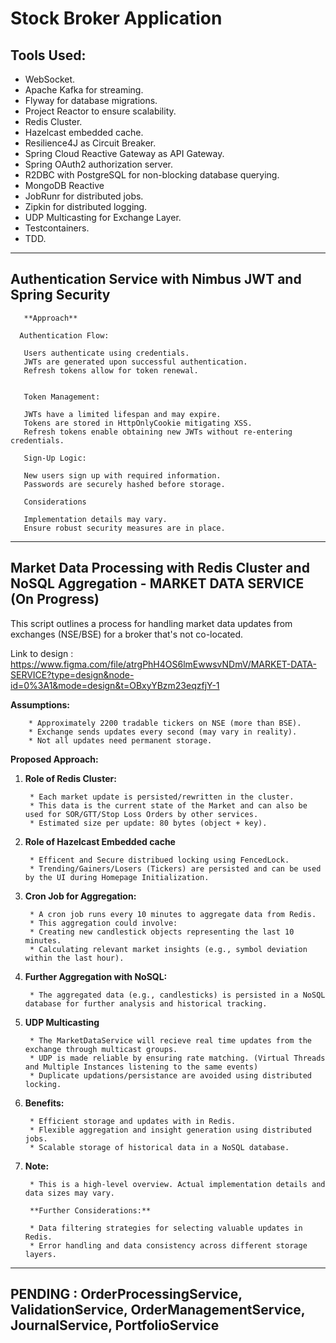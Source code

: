 # Stock Broker Application

## Tools Used:

* WebSocket.
* Apache Kafka for streaming.
* Flyway for database migrations.
* Project Reactor to ensure scalability.
* Redis Cluster.
* Hazelcast embedded cache.
* Resilience4J as Circuit Breaker.
* Spring Cloud Reactive Gateway as API Gateway.
* Spring OAuth2 authorization server.
* R2DBC with PostgreSQL for non-blocking database querying.
* MongoDB Reactive
* JobRunr for distributed jobs.
* Zipkin for distributed logging.
* UDP Multicasting for Exchange Layer.
* Testcontainers.
* TDD.

------------------------------------------------------------------------------------------------------------------------------------------------------------------


## Authentication Service with Nimbus JWT and Spring Security

       **Approach**
       
      Authentication Flow:
       
       Users authenticate using credentials.
       JWTs are generated upon successful authentication.
       Refresh tokens allow for token renewal.


       Token Management:
       
       JWTs have a limited lifespan and may expire.
       Tokens are stored in HttpOnlyCookie mitigating XSS.
       Refresh tokens enable obtaining new JWTs without re-entering credentials.
       
       Sign-Up Logic:
       
       New users sign up with required information.
       Passwords are securely hashed before storage.
       
       Considerations
       
       Implementation details may vary.
       Ensure robust security measures are in place.



------------------------------------------------------------------------------------------------------------------------------------------------------------------


## Market Data Processing with Redis Cluster and NoSQL Aggregation - MARKET DATA SERVICE (On Progress)

This script outlines a process for handling market data updates from exchanges (NSE/BSE) for a broker that's not co-located.

Link to design : https://www.figma.com/file/atrgPhH4OS6lmEwwsvNDmV/MARKET-DATA-SERVICE?type=design&node-id=0%3A1&mode=design&t=OBxyYBzm23eqzfjY-1

**Assumptions:**

        * Approximately 2200 tradable tickers on NSE (more than BSE).
        * Exchange sends updates every second (may vary in reality).
        * Not all updates need permanent storage.

**Proposed Approach:**

1. **Role of Redis Cluster:**

        * Each market update is persisted/rewritten in the cluster.
        * This data is the current state of the Market and can also be used for SOR/GTT/Stop Loss Orders by other services.
        * Estimated size per update: 80 bytes (object + key).

2. **Role of Hazelcast Embedded cache**

        * Efficent and Secure distribued locking using FencedLock.
        * Trending/Gainers/Losers (Tickers) are persisted and can be used by the UI during Homepage Initialization.

3. **Cron Job for Aggregation:**

        * A cron job runs every 10 minutes to aggregate data from Redis.
        * This aggregation could involve:
        * Creating new candlestick objects representing the last 10 minutes.
        * Calculating relevant market insights (e.g., symbol deviation within the last hour).

4. **Further Aggregation with NoSQL:**

        * The aggregated data (e.g., candlesticks) is persisted in a NoSQL database for further analysis and historical tracking.

5. **UDP Multicasting**

        * The MarketDataService will recieve real time updates from the exchange through multicast groups.
        * UDP is made reliable by ensuring rate matching. (Virtual Threads and Multiple Instances listening to the same events)
        * Duplicate updations/persistance are avoided using distributed locking.


6. **Benefits:**

        * Efficient storage and updates with in Redis.
        * Flexible aggregation and insight generation using distributed jobs.
        * Scalable storage of historical data in a NoSQL database.

7. **Note:**

        * This is a high-level overview. Actual implementation details and data sizes may vary.

        **Further Considerations:**

        * Data filtering strategies for selecting valuable updates in Redis.
        * Error handling and data consistency across different storage layers. 



------------------------------------------------------------------------------------------------------------------------------------------------------------------



## PENDING : OrderProcessingService, ValidationService, OrderManagementService, JournalService, PortfolioService